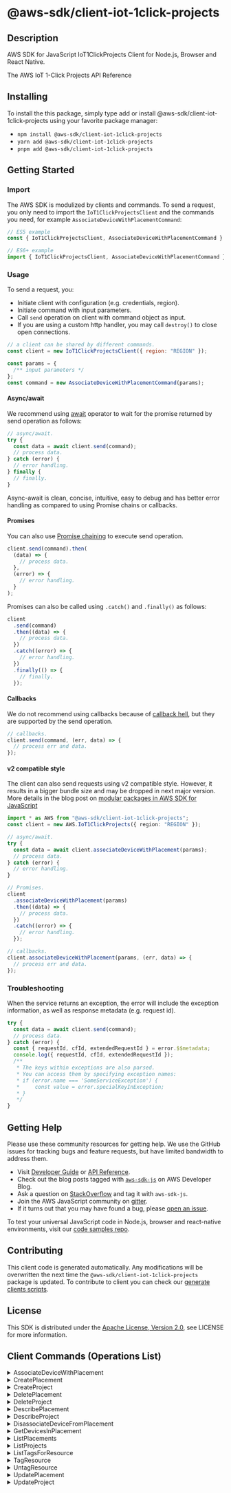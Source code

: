 <!-- generated file, do not edit directly -->

# @aws-sdk/client-iot-1click-projects

## Description

AWS SDK for JavaScript IoT1ClickProjects Client for Node.js, Browser and React Native.

<p>The AWS IoT 1-Click Projects API Reference</p>

## Installing

To install the this package, simply type add or install @aws-sdk/client-iot-1click-projects
using your favorite package manager:

- `npm install @aws-sdk/client-iot-1click-projects`
- `yarn add @aws-sdk/client-iot-1click-projects`
- `pnpm add @aws-sdk/client-iot-1click-projects`

## Getting Started

### Import

The AWS SDK is modulized by clients and commands.
To send a request, you only need to import the `IoT1ClickProjectsClient` and
the commands you need, for example `AssociateDeviceWithPlacementCommand`:

```js
// ES5 example
const { IoT1ClickProjectsClient, AssociateDeviceWithPlacementCommand } = require("@aws-sdk/client-iot-1click-projects");
```

```ts
// ES6+ example
import { IoT1ClickProjectsClient, AssociateDeviceWithPlacementCommand } from "@aws-sdk/client-iot-1click-projects";
```

### Usage

To send a request, you:

- Initiate client with configuration (e.g. credentials, region).
- Initiate command with input parameters.
- Call `send` operation on client with command object as input.
- If you are using a custom http handler, you may call `destroy()` to close open connections.

```js
// a client can be shared by different commands.
const client = new IoT1ClickProjectsClient({ region: "REGION" });

const params = {
  /** input parameters */
};
const command = new AssociateDeviceWithPlacementCommand(params);
```

#### Async/await

We recommend using [await](https://developer.mozilla.org/en-US/docs/Web/JavaScript/Reference/Operators/await)
operator to wait for the promise returned by send operation as follows:

```js
// async/await.
try {
  const data = await client.send(command);
  // process data.
} catch (error) {
  // error handling.
} finally {
  // finally.
}
```

Async-await is clean, concise, intuitive, easy to debug and has better error handling
as compared to using Promise chains or callbacks.

#### Promises

You can also use [Promise chaining](https://developer.mozilla.org/en-US/docs/Web/JavaScript/Guide/Using_promises#chaining)
to execute send operation.

```js
client.send(command).then(
  (data) => {
    // process data.
  },
  (error) => {
    // error handling.
  }
);
```

Promises can also be called using `.catch()` and `.finally()` as follows:

```js
client
  .send(command)
  .then((data) => {
    // process data.
  })
  .catch((error) => {
    // error handling.
  })
  .finally(() => {
    // finally.
  });
```

#### Callbacks

We do not recommend using callbacks because of [callback hell](http://callbackhell.com/),
but they are supported by the send operation.

```js
// callbacks.
client.send(command, (err, data) => {
  // process err and data.
});
```

#### v2 compatible style

The client can also send requests using v2 compatible style.
However, it results in a bigger bundle size and may be dropped in next major version. More details in the blog post
on [modular packages in AWS SDK for JavaScript](https://aws.amazon.com/blogs/developer/modular-packages-in-aws-sdk-for-javascript/)

```ts
import * as AWS from "@aws-sdk/client-iot-1click-projects";
const client = new AWS.IoT1ClickProjects({ region: "REGION" });

// async/await.
try {
  const data = await client.associateDeviceWithPlacement(params);
  // process data.
} catch (error) {
  // error handling.
}

// Promises.
client
  .associateDeviceWithPlacement(params)
  .then((data) => {
    // process data.
  })
  .catch((error) => {
    // error handling.
  });

// callbacks.
client.associateDeviceWithPlacement(params, (err, data) => {
  // process err and data.
});
```

### Troubleshooting

When the service returns an exception, the error will include the exception information,
as well as response metadata (e.g. request id).

```js
try {
  const data = await client.send(command);
  // process data.
} catch (error) {
  const { requestId, cfId, extendedRequestId } = error.$$metadata;
  console.log({ requestId, cfId, extendedRequestId });
  /**
   * The keys within exceptions are also parsed.
   * You can access them by specifying exception names:
   * if (error.name === 'SomeServiceException') {
   *     const value = error.specialKeyInException;
   * }
   */
}
```

## Getting Help

Please use these community resources for getting help.
We use the GitHub issues for tracking bugs and feature requests, but have limited bandwidth to address them.

- Visit [Developer Guide](https://docs.aws.amazon.com/sdk-for-javascript/v3/developer-guide/welcome.html)
  or [API Reference](https://docs.aws.amazon.com/AWSJavaScriptSDK/v3/latest/index.html).
- Check out the blog posts tagged with [`aws-sdk-js`](https://aws.amazon.com/blogs/developer/tag/aws-sdk-js/)
  on AWS Developer Blog.
- Ask a question on [StackOverflow](https://stackoverflow.com/questions/tagged/aws-sdk-js) and tag it with `aws-sdk-js`.
- Join the AWS JavaScript community on [gitter](https://gitter.im/aws/aws-sdk-js-v3).
- If it turns out that you may have found a bug, please [open an issue](https://github.com/aws/aws-sdk-js-v3/issues/new/choose).

To test your universal JavaScript code in Node.js, browser and react-native environments,
visit our [code samples repo](https://github.com/aws-samples/aws-sdk-js-tests).

## Contributing

This client code is generated automatically. Any modifications will be overwritten the next time the `@aws-sdk/client-iot-1click-projects` package is updated.
To contribute to client you can check our [generate clients scripts](https://github.com/aws/aws-sdk-js-v3/tree/main/scripts/generate-clients).

## License

This SDK is distributed under the
[Apache License, Version 2.0](http://www.apache.org/licenses/LICENSE-2.0),
see LICENSE for more information.

## Client Commands (Operations List)

<details>
<summary>
AssociateDeviceWithPlacement
</summary>

[Command API Reference](https://docs.aws.amazon.com/AWSJavaScriptSDK/v3/latest/clients/client-iot-1click-projects/classes/associatedevicewithplacementcommand.html) / [Input](https://docs.aws.amazon.com/AWSJavaScriptSDK/v3/latest/clients/client-iot-1click-projects/interfaces/associatedevicewithplacementcommandinput.html) / [Output](https://docs.aws.amazon.com/AWSJavaScriptSDK/v3/latest/clients/client-iot-1click-projects/interfaces/associatedevicewithplacementcommandoutput.html)

</details>
<details>
<summary>
CreatePlacement
</summary>

[Command API Reference](https://docs.aws.amazon.com/AWSJavaScriptSDK/v3/latest/clients/client-iot-1click-projects/classes/createplacementcommand.html) / [Input](https://docs.aws.amazon.com/AWSJavaScriptSDK/v3/latest/clients/client-iot-1click-projects/interfaces/createplacementcommandinput.html) / [Output](https://docs.aws.amazon.com/AWSJavaScriptSDK/v3/latest/clients/client-iot-1click-projects/interfaces/createplacementcommandoutput.html)

</details>
<details>
<summary>
CreateProject
</summary>

[Command API Reference](https://docs.aws.amazon.com/AWSJavaScriptSDK/v3/latest/clients/client-iot-1click-projects/classes/createprojectcommand.html) / [Input](https://docs.aws.amazon.com/AWSJavaScriptSDK/v3/latest/clients/client-iot-1click-projects/interfaces/createprojectcommandinput.html) / [Output](https://docs.aws.amazon.com/AWSJavaScriptSDK/v3/latest/clients/client-iot-1click-projects/interfaces/createprojectcommandoutput.html)

</details>
<details>
<summary>
DeletePlacement
</summary>

[Command API Reference](https://docs.aws.amazon.com/AWSJavaScriptSDK/v3/latest/clients/client-iot-1click-projects/classes/deleteplacementcommand.html) / [Input](https://docs.aws.amazon.com/AWSJavaScriptSDK/v3/latest/clients/client-iot-1click-projects/interfaces/deleteplacementcommandinput.html) / [Output](https://docs.aws.amazon.com/AWSJavaScriptSDK/v3/latest/clients/client-iot-1click-projects/interfaces/deleteplacementcommandoutput.html)

</details>
<details>
<summary>
DeleteProject
</summary>

[Command API Reference](https://docs.aws.amazon.com/AWSJavaScriptSDK/v3/latest/clients/client-iot-1click-projects/classes/deleteprojectcommand.html) / [Input](https://docs.aws.amazon.com/AWSJavaScriptSDK/v3/latest/clients/client-iot-1click-projects/interfaces/deleteprojectcommandinput.html) / [Output](https://docs.aws.amazon.com/AWSJavaScriptSDK/v3/latest/clients/client-iot-1click-projects/interfaces/deleteprojectcommandoutput.html)

</details>
<details>
<summary>
DescribePlacement
</summary>

[Command API Reference](https://docs.aws.amazon.com/AWSJavaScriptSDK/v3/latest/clients/client-iot-1click-projects/classes/describeplacementcommand.html) / [Input](https://docs.aws.amazon.com/AWSJavaScriptSDK/v3/latest/clients/client-iot-1click-projects/interfaces/describeplacementcommandinput.html) / [Output](https://docs.aws.amazon.com/AWSJavaScriptSDK/v3/latest/clients/client-iot-1click-projects/interfaces/describeplacementcommandoutput.html)

</details>
<details>
<summary>
DescribeProject
</summary>

[Command API Reference](https://docs.aws.amazon.com/AWSJavaScriptSDK/v3/latest/clients/client-iot-1click-projects/classes/describeprojectcommand.html) / [Input](https://docs.aws.amazon.com/AWSJavaScriptSDK/v3/latest/clients/client-iot-1click-projects/interfaces/describeprojectcommandinput.html) / [Output](https://docs.aws.amazon.com/AWSJavaScriptSDK/v3/latest/clients/client-iot-1click-projects/interfaces/describeprojectcommandoutput.html)

</details>
<details>
<summary>
DisassociateDeviceFromPlacement
</summary>

[Command API Reference](https://docs.aws.amazon.com/AWSJavaScriptSDK/v3/latest/clients/client-iot-1click-projects/classes/disassociatedevicefromplacementcommand.html) / [Input](https://docs.aws.amazon.com/AWSJavaScriptSDK/v3/latest/clients/client-iot-1click-projects/interfaces/disassociatedevicefromplacementcommandinput.html) / [Output](https://docs.aws.amazon.com/AWSJavaScriptSDK/v3/latest/clients/client-iot-1click-projects/interfaces/disassociatedevicefromplacementcommandoutput.html)

</details>
<details>
<summary>
GetDevicesInPlacement
</summary>

[Command API Reference](https://docs.aws.amazon.com/AWSJavaScriptSDK/v3/latest/clients/client-iot-1click-projects/classes/getdevicesinplacementcommand.html) / [Input](https://docs.aws.amazon.com/AWSJavaScriptSDK/v3/latest/clients/client-iot-1click-projects/interfaces/getdevicesinplacementcommandinput.html) / [Output](https://docs.aws.amazon.com/AWSJavaScriptSDK/v3/latest/clients/client-iot-1click-projects/interfaces/getdevicesinplacementcommandoutput.html)

</details>
<details>
<summary>
ListPlacements
</summary>

[Command API Reference](https://docs.aws.amazon.com/AWSJavaScriptSDK/v3/latest/clients/client-iot-1click-projects/classes/listplacementscommand.html) / [Input](https://docs.aws.amazon.com/AWSJavaScriptSDK/v3/latest/clients/client-iot-1click-projects/interfaces/listplacementscommandinput.html) / [Output](https://docs.aws.amazon.com/AWSJavaScriptSDK/v3/latest/clients/client-iot-1click-projects/interfaces/listplacementscommandoutput.html)

</details>
<details>
<summary>
ListProjects
</summary>

[Command API Reference](https://docs.aws.amazon.com/AWSJavaScriptSDK/v3/latest/clients/client-iot-1click-projects/classes/listprojectscommand.html) / [Input](https://docs.aws.amazon.com/AWSJavaScriptSDK/v3/latest/clients/client-iot-1click-projects/interfaces/listprojectscommandinput.html) / [Output](https://docs.aws.amazon.com/AWSJavaScriptSDK/v3/latest/clients/client-iot-1click-projects/interfaces/listprojectscommandoutput.html)

</details>
<details>
<summary>
ListTagsForResource
</summary>

[Command API Reference](https://docs.aws.amazon.com/AWSJavaScriptSDK/v3/latest/clients/client-iot-1click-projects/classes/listtagsforresourcecommand.html) / [Input](https://docs.aws.amazon.com/AWSJavaScriptSDK/v3/latest/clients/client-iot-1click-projects/interfaces/listtagsforresourcecommandinput.html) / [Output](https://docs.aws.amazon.com/AWSJavaScriptSDK/v3/latest/clients/client-iot-1click-projects/interfaces/listtagsforresourcecommandoutput.html)

</details>
<details>
<summary>
TagResource
</summary>

[Command API Reference](https://docs.aws.amazon.com/AWSJavaScriptSDK/v3/latest/clients/client-iot-1click-projects/classes/tagresourcecommand.html) / [Input](https://docs.aws.amazon.com/AWSJavaScriptSDK/v3/latest/clients/client-iot-1click-projects/interfaces/tagresourcecommandinput.html) / [Output](https://docs.aws.amazon.com/AWSJavaScriptSDK/v3/latest/clients/client-iot-1click-projects/interfaces/tagresourcecommandoutput.html)

</details>
<details>
<summary>
UntagResource
</summary>

[Command API Reference](https://docs.aws.amazon.com/AWSJavaScriptSDK/v3/latest/clients/client-iot-1click-projects/classes/untagresourcecommand.html) / [Input](https://docs.aws.amazon.com/AWSJavaScriptSDK/v3/latest/clients/client-iot-1click-projects/interfaces/untagresourcecommandinput.html) / [Output](https://docs.aws.amazon.com/AWSJavaScriptSDK/v3/latest/clients/client-iot-1click-projects/interfaces/untagresourcecommandoutput.html)

</details>
<details>
<summary>
UpdatePlacement
</summary>

[Command API Reference](https://docs.aws.amazon.com/AWSJavaScriptSDK/v3/latest/clients/client-iot-1click-projects/classes/updateplacementcommand.html) / [Input](https://docs.aws.amazon.com/AWSJavaScriptSDK/v3/latest/clients/client-iot-1click-projects/interfaces/updateplacementcommandinput.html) / [Output](https://docs.aws.amazon.com/AWSJavaScriptSDK/v3/latest/clients/client-iot-1click-projects/interfaces/updateplacementcommandoutput.html)

</details>
<details>
<summary>
UpdateProject
</summary>

[Command API Reference](https://docs.aws.amazon.com/AWSJavaScriptSDK/v3/latest/clients/client-iot-1click-projects/classes/updateprojectcommand.html) / [Input](https://docs.aws.amazon.com/AWSJavaScriptSDK/v3/latest/clients/client-iot-1click-projects/interfaces/updateprojectcommandinput.html) / [Output](https://docs.aws.amazon.com/AWSJavaScriptSDK/v3/latest/clients/client-iot-1click-projects/interfaces/updateprojectcommandoutput.html)

</details>
